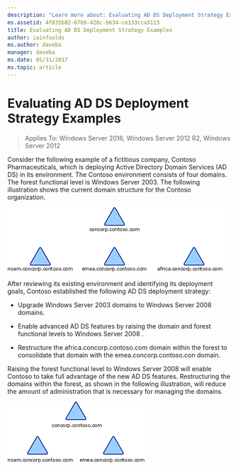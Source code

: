 ```yaml
---
description: "Learn more about: Evaluating AD DS Deployment Strategy Examples"
ms.assetid: 4f835b82-67b9-428c-b634-ce133cca5113
title: Evaluating AD DS Deployment Strategy Examples
author: iainfoulds
ms.author: daveba
manager: daveba
ms.date: 05/31/2017
ms.topic: article
---
```


# Evaluating AD DS Deployment Strategy Examples

>Applies To: Windows Server 2016, Windows Server 2012 R2, Windows Server 2012

Consider the following example of a fictitious company, Contoso Pharmaceuticals, which is deploying Active Directory Domain Services (AD DS) in its environment. The Contoso environment consists of four domains. The forest functional level is Windows Server 2003. The following illustration shows the current domain structure for the Contoso organization.

![Illustration that shows the current domain structure for the Contoso organization.](media/Evaluating-AD-DS-Deployment-Strategy-Examples/3dd79e00-48f8-4927-989c-c55a79caf1be.gif)

After reviewing its existing environment and identifying its deployment goals, Contoso established the following AD DS deployment strategy:

-   Upgrade Windows Server 2003 domains to  Windows Server 2008  domains.

-   Enable advanced AD DS features by raising the domain and forest functional levels to  Windows Server 2008 .

-   Restructure the africa.concorp.contoso.com domain within the forest to consolidate that domain with the emea.concorp.contoso.con domain.

Raising the forest functional level to Windows Server 2008 will enable Contoso to take full advantage of the new AD DS features. Restructuring the domains within the forest, as shown in the following illustration, will reduce the amount of administration that is necessary for managing the domains.

![AD DS deployment strategy](media/Evaluating-AD-DS-Deployment-Strategy-Examples/1c061755-413d-452d-b121-6910f8555327.gif)



